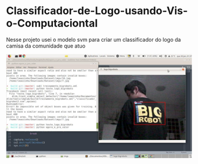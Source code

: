 # Classificador-de-Logo-usando-Vis-o-Computaciontal
Nesse projeto usei o modelo svm para criar um classificador do logo da camisa da comunidade que atuo

![](https://raw.githubusercontent.com/M4r1nh0/Classificador-de-Logo-usando-Vis-o-Computaciontal/master/bigrobots.jpeg)
